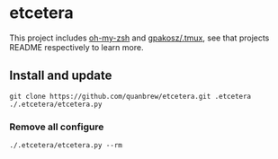 # etcetera

This project includes [oh-my-zsh](https://github.com/robbyrussell/oh-my-zsh) and [gpakosz/.tmux](https://github.com/gpakosz/.tmux), see that projects README respectively to learn more.

## Install and update

```shell
git clone https://github.com/quanbrew/etcetera.git .etcetera 
./.etcetera/etcetera.py
```

### Remove all configure

```shell
./.etcetera/etcetera.py --rm
```
